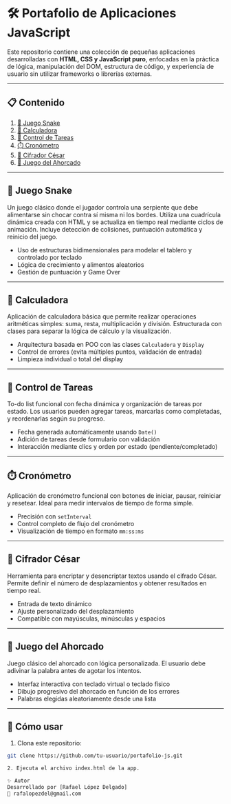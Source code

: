 # 🛠️ Portafolio de Aplicaciones JavaScript

Este repositorio contiene una colección de pequeñas aplicaciones desarrolladas con **HTML, CSS y JavaScript puro**, enfocadas en la práctica de lógica, manipulación del DOM, estructura de código, y experiencia de usuario sin utilizar frameworks o librerías externas.

---

## 📋 Contenido

1. [🐍 Juego Snake](#-juego-snake)
2. [🧮 Calculadora](#-calculadora)
3. [📝 Control de Tareas](#-control-de-tareas)
4. [⏱️ Cronómetro](#️-cronómetro)
5. [🔐 Cifrador César](#-cifrador-césar)
6. [🎯 Juego del Ahorcado](#-juego-del-ahorcado)

---

## 🐍 Juego Snake

Un juego clásico donde el jugador controla una serpiente que debe alimentarse sin chocar contra sí misma ni los bordes. Utiliza una cuadrícula dinámica creada con HTML y se actualiza en tiempo real mediante ciclos de animación. Incluye detección de colisiones, puntuación automática y reinicio del juego.

- Uso de estructuras bidimensionales para modelar el tablero y controlado por teclado
- Lógica de crecimiento y alimentos aleatorios
- Gestión de puntuación y Game Over

---

## 🧮 Calculadora

Aplicación de calculadora básica que permite realizar operaciones aritméticas simples: suma, resta, multiplicación y división. Estructurada con clases para separar la lógica de cálculo y la visualización.

- Arquitectura basada en POO con las clases `Calculadora` y `Display`
- Control de errores (evita múltiples puntos, validación de entrada)
- Limpieza individual o total del display

---

## 📝 Control de Tareas

To-do list funcional con fecha dinámica y organización de tareas por estado. Los usuarios pueden agregar tareas, marcarlas como completadas, y reordenarlas según su progreso.

- Fecha generada automáticamente usando `Date()`
- Adición de tareas desde formulario con validación
- Interacción mediante clics y orden por estado (pendiente/completado)

---

## ⏱️ Cronómetro

Aplicación de cronómetro funcional con botones de iniciar, pausar, reiniciar y resetear. Ideal para medir intervalos de tiempo de forma simple.

- Precisión con `setInterval`
- Control completo de flujo del cronómetro
- Visualización de tiempo en formato `mm:ss:ms`

---

## 🔐 Cifrador César

Herramienta para encriptar y desencriptar textos usando el cifrado César. Permite definir el número de desplazamientos y obtener resultados en tiempo real.

- Entrada de texto dinámico
- Ajuste personalizado del desplazamiento
- Compatible con mayúsculas, minúsculas y espacios

---

## 🎯 Juego del Ahorcado

Juego clásico del ahorcado con lógica personalizada. El usuario debe adivinar la palabra antes de agotar los intentos.

- Interfaz interactiva con teclado virtual o teclado físico
- Dibujo progresivo del ahorcado en función de los errores
- Palabras elegidas aleatoriamente desde una lista

---

## 🚀 Cómo usar

1. Clona este repositorio:

```bash
git clone https://github.com/tu-usuario/portafolio-js.git

2. Ejecuta el archivo index.html de la app.

✨ Autor
Desarrollado por [Rafael López Delgado]
📧 rafalopezdel@gmail.com